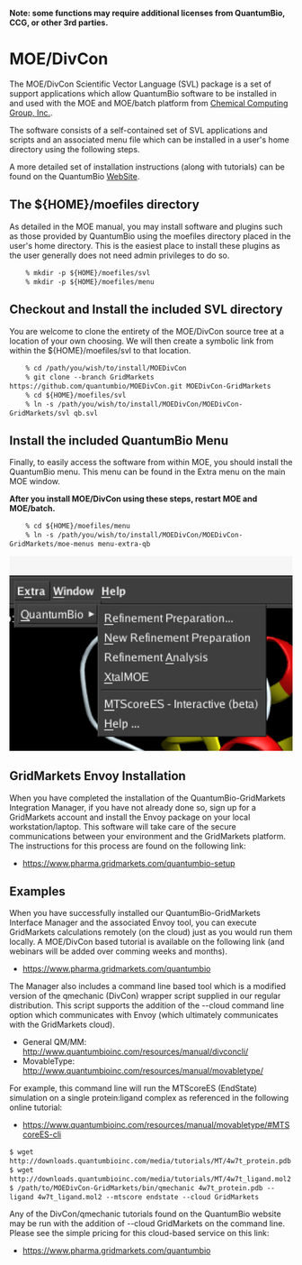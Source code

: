 **Note: some functions may require additional licenses from QuantumBio, CCG, or other 3rd parties.**

# MOE/DivCon

The MOE/DivCon Scientific Vector Language (SVL) package is a set of support applications which 
allow QuantumBio software to be installed in and used with the MOE and MOE/batch platform from 
[Chemical Computing Group, Inc.](https://www.chemcomp.com/).

The software consists of a self-contained set of SVL applications and scripts and an associated menu 
file which can be installed in a user's home directory using the following steps.

A more detailed set of installation instructions (along with tutorials) can be found on the 
QuantumBio [WebSite](http://www.quantumbioinc.com/resources/manual/installation/).

## The ${HOME}/moefiles directory 

As detailed in the MOE manual, you may install software and plugins such as those provided by 
QuantumBio using the moefiles directory placed in the user's home directory. This is the easiest 
place to install these plugins as the user generally does not need admin privileges to do so.

```
    % mkdir -p ${HOME}/moefiles/svl
    % mkdir -p ${HOME}/moefiles/menu
```

## Checkout and Install the included SVL directory

You are welcome to clone the entirety of the MOE/DivCon source tree at a location of your own choosing. 
We will then create a symbolic link from within the ${HOME}/moefiles/svl to that location.

```
    % cd /path/you/wish/to/install/MOEDivCon
    % git clone --branch GridMarkets https://github.com/quantumbio/MOEDivCon.git MOEDivCon-GridMarkets
    % cd ${HOME}/moefiles/svl
    % ln -s /path/you/wish/to/install/MOEDivCon/MOEDivCon-GridMarkets/svl qb.svl
```

## Install the included QuantumBio Menu

Finally, to easily access the software from within MOE, you should install the QuantumBio menu. 
This menu can be found in the Extra menu on the main MOE window. 

**After you install MOE/DivCon using these steps, restart MOE and MOE/batch.**

```
    % cd ${HOME}/moefiles/menu
    % ln -s /path/you/wish/to/install/MOEDivCon/MOEDivCon-GridMarkets/moe-menus menu-extra-qb
```

![Extra Menu](./doc/images/qb_extra_menu.png)

## GridMarkets Envoy Installation

When you have completed the installation of the QuantumBio-GridMarkets Integration Manager, if you have not already done so, sign up for a GridMarkets account and install the Envoy package on your local workstation/laptop. This software will take care of the secure communications between your environment and the GridMarkets platform. The instructions for this process are found on the following link:

 * https://www.pharma.gridmarkets.com/quantumbio-setup

## Examples

When you have successfully installed our QuantumBio-GridMarkets Interface Manager and the associated Envoy tool, you can execute GridMarkets calculations remotely (on the cloud) just as you would run them locally. A MOE/DivCon based tutorial is available on the following link (and webinars will be added over comming weeks and months).

 * https://www.pharma.gridmarkets.com/quantumbio
 
The Manager also includes a command line based tool which is a modified version of the qmechanic (DivCon) wrapper script supplied in our regular distribution. This script supports the addition of the --cloud command line option which communicates with Envoy (which ultimately communicates with the GridMarkets cloud).
 
  * General QM/MM: http://www.quantumbioinc.com/resources/manual/divconcli/
  * MovableType: http://www.quantumbioinc.com/resources/manual/movabletype/

For example, this command line will run the MTScoreES (EndState) simulation on a single protein:ligand complex as referenced in the following online tutorial:

 * https://www.quantumbioinc.com/resources/manual/movabletype/#MTScoreES-cli

```
$ wget http://downloads.quantumbioinc.com/media/tutorials/MT/4w7t_protein.pdb
$ wget http://downloads.quantumbioinc.com/media/tutorials/MT/4w7t_ligand.mol2
$ /path/to/MOEDivCon-GridMarkets/bin/qmechanic 4w7t_protein.pdb --ligand 4w7t_ligand.mol2 --mtscore endstate --cloud GridMarkets
```

Any of the DivCon/qmechanic tutorials found on the QuantumBio website may be run with the addition of --cloud GridMarkets on the command line. Please see the simple pricing for this cloud-based service on this link:

 * https://www.pharma.gridmarkets.com/quantumbio
 
